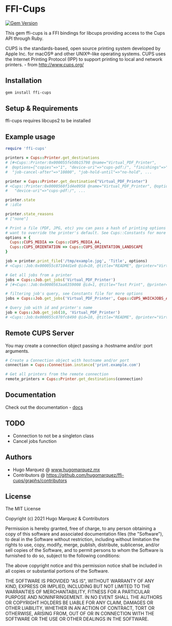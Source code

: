 # FFI-Cups
[![Gem Version](https://badge.fury.io/rb/ffi-cups.svg)](https://badge.fury.io/rb/ffi-cups)

This gem ffi-cups is a FFI bindings for libcups providing access to the Cups API through Ruby.

CUPS is the standards-based, open source printing system developed by Apple Inc. for macOS® and other UNIX®-like operating systems. CUPS uses the Internet Printing Protocol (IPP) to support printing to local and network printers. - from http://www.cups.org/

## Installation
```bash
gem install ffi-cups
```

## Setup & Requirements
ffi-cups requires libcups2 to be installed

## Example usage
```ruby
require 'ffi-cups'

printers = Cups::Printer.get_destinations
# [#<Cups::Printer:0x000055fe50b15798 @name="Virtual_PDF_Printer",
#  @options={"copies"=>"1", "device-uri"=>"cups-pdf:/", "finishings"=>"3" 
#  "job-cancel-after"=>"10800", "job-hold-until"=>"no-hold", ...

printer = Cups::Printer.get_destination("Virtual_PDF_Printer")
# <Cups::Printer:0x0000560f1d4e0958 @name="Virtual_PDF_Printer", @options={"copies"=>"1" 
#   "device-uri"=>"cups-pdf:/", ...

printer.state
# :idle 

printer.state_reasons
# ["none"]

# Print a file (PDF, JPG, etc) you can pass a hash of printing options if you
# want to override the printer's default. See Cups::Constants for more options
options = {
  Cups::CUPS_MEDIA => Cups::CUPS_MEDIA_A4,
  Cups::CUPS_ORIENTATION => Cups::CUPS_ORIENTATION_LANDSCAPE
}

job = printer.print_file('/tmp/example.jpg', 'Title', options)
# <Cups::Job:0x000055c87104d1e0 @id=10, @title="README", @printer="Virtual_PDF_Printer", @format="text/plain", @state=:processing, @size=4, @completed_time=1969-12-31 18:00:00 -0600, @creation_time=2021-04-18 17:35:04 -0500, @processing_time=2021-04-18 17:35:04 -0500> 

# Get all jobs from a printer
jobs = Cups::Job.get_jobs('Virtual_PDF_Printer')
# [#<Cups::Job:0x0000563aa6359008 @id=1, @title="Test Print", @printer="Virtual_PDF_Printer", @format="text/plain", @state=:completed, @size=1, @completed_time=2021-04-08 07:06:23 -0500, @creation_time=2021-04-08 07:06:18 -0500, @processing_time=2021-04-08 07:06:18 -0500>, ...]

# filtering job's query, see Constants file for more options
jobs = Cups::Job.get_jobs('Virtual_PDF_Printer', Cups::CUPS_WHICHJOBS_ACTIVE)

# Query job with id and printer's name
job = Cups::Job.get_job(10, 'Virtual_PDF_Printer')
# <Cups::Job:0x000055c870fc8490 @id=10, @title="README", @printer="Virtual_PDF_Printer", @format="text/plain", @state=:completed, @size=4, @completed_time=2021-04-18 17:35:04 -0500, @creation_time=2021-04-18 17:35:04 -0500, @processing_time=2021-04-18 17:35:04 -0500>

```

## Remote CUPS Server
You may create a connection object passing a :hostname and/or :port arguments.

```ruby
# Create a Connection object with hostname and/or port
connection = Cups::Connection.instance('print.example.com')

# Get all printers from the remote connection
remote_printers = Cups::Printer.get_destinations(connection)

```
## Documentation
Check out the documentation - [docs](https://www.rubydoc.info/gems/ffi-cups/0.1.9)

## TODO
- Connection to not be a singleton class
- Cancel jobs function

## Authors
- Hugo Marquez @ www.hugomarquez.mx
- Contributors @ https://github.com/hugomarquez/ffi-cups/graphs/contributors

## License
The MIT License

Copyright (c) 2021 Hugo Marquez & Contributors

Permission is hereby granted, free of charge, to any person obtaining a copy
of this software and associated documentation files (the "Software"), to deal
in the Software without restriction, including without limitation the rights
to use, copy, modify, merge, publish, distribute, sublicense, and/or sell
copies of the Software, and to permit persons to whom the Software is
furnished to do so, subject to the following conditions:

The above copyright notice and this permission notice shall be included in
all copies or substantial portions of the Software.

THE SOFTWARE IS PROVIDED "AS IS", WITHOUT WARRANTY OF ANY KIND, EXPRESS OR
IMPLIED, INCLUDING BUT NOT LIMITED TO THE WARRANTIES OF MERCHANTABILITY,
FITNESS FOR A PARTICULAR PURPOSE AND NONINFRINGEMENT. IN NO EVENT SHALL THE
AUTHORS OR COPYRIGHT HOLDERS BE LIABLE FOR ANY CLAIM, DAMAGES OR OTHER
LIABILITY, WHETHER IN AN ACTION OF CONTRACT, TORT OR OTHERWISE, ARISING FROM,
OUT OF OR IN CONNECTION WITH THE SOFTWARE OR THE USE OR OTHER DEALINGS IN
THE SOFTWARE.
